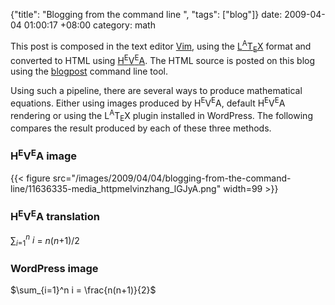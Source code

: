 {"title": "Blogging from the command line  ", "tags": ["blog"]}
date: 2009-04-04 01:00:17 +08:00
category: math

This post is composed in the text editor [Vim](http://www.vim.org), using the <a href="http://www.latex-project.org/">L<sup>A</sup>T<sub>E</sub>X</a> format and converted to HTML using <a href="http://hevea.inria.fr/">H<sup>E</sup>V<sup>E</sup>A</a>. The HTML source is posted on this blog using the [blogpost](http://srackham.wordpress.com/blogpost1/) command line tool.<p>Using such a pipeline, there are several ways to produce mathematical equations. Either using images produced by H<sup>E</sup>V<sup>E</sup>A, default H<sup>E</sup>V<sup>E</sup>A rendering or using the L<sup>A</sup>T<sub>E</sub>X plugin installed in WordPress. The following compares the result produced by each of these three methods.

### H<sup>E</sup>V<sup>E</sup>A image
{{< figure src="/images/2009/04/04/blogging-from-the-command-line/11636335-media_httpmelvinzhang_lGJyA.png" width=99 >}}

### H<sup>E</sup>V<sup>E</sup>A translation
∑<sub><i>i</i>=1</sub><i><sup>n</sup> i</i> = <i>n</i>(<i>n</i>+1)/2

### WordPress image
$\sum_{i=1}^n i = \frac{n(n+1)}{2}$
